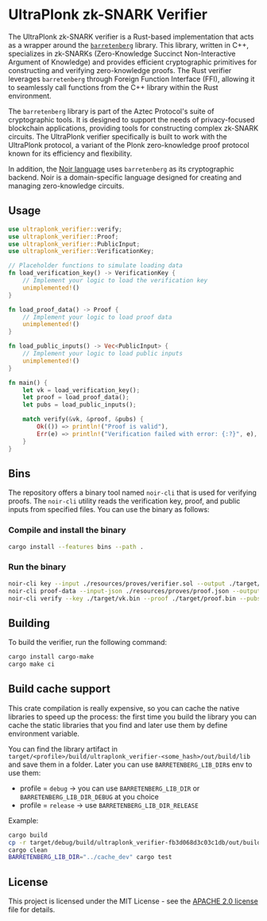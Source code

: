 # UltraPlonk zk-SNARK Verifier

The UltraPlonk zk-SNARK verifier is a Rust-based implementation that acts as a wrapper around the [`barretenberg`](https://github.com/AztecProtocol/aztec-packages/tree/master/barretenberg) library. This library, written in C++, specializes in zk-SNARKs (Zero-Knowledge Succinct Non-Interactive Argument of Knowledge) and provides efficient cryptographic primitives for constructing and verifying zero-knowledge proofs. The Rust verifier leverages `barretenberg` through Foreign Function Interface (FFI), allowing it to seamlessly call functions from the C++ library within the Rust environment.

The `barretenberg` library is part of the Aztec Protocol's suite of cryptographic tools. It is designed to support the needs of privacy-focused blockchain applications, providing tools for constructing complex zk-SNARK circuits. The UltraPlonk verifier specifically is built to work with the UltraPlonk protocol, a variant of the Plonk zero-knowledge proof protocol known for its efficiency and flexibility.

In addition, the [Noir language](http://noir-lang.org/) uses `barretenberg` as its cryptographic backend. Noir is a domain-specific language designed for creating and managing zero-knowledge circuits.

## Usage

```rust
use ultraplonk_verifier::verify;
use ultraplonk_verifier::Proof;
use ultraplonk_verifier::PublicInput;
use ultraplonk_verifier::VerificationKey;

// Placeholder functions to simulate loading data
fn load_verification_key() -> VerificationKey {
    // Implement your logic to load the verification key
    unimplemented!()
}

fn load_proof_data() -> Proof {
    // Implement your logic to load proof data
    unimplemented!()
}

fn load_public_inputs() -> Vec<PublicInput> {
    // Implement your logic to load public inputs
    unimplemented!()
}

fn main() {
    let vk = load_verification_key();
    let proof = load_proof_data();
    let pubs = load_public_inputs();

    match verify(&vk, &proof, &pubs) {
        Ok(()) => println!("Proof is valid"),
        Err(e) => println!("Verification failed with error: {:?}", e),
    }
}
```

## Bins

The repository offers a binary tool named `noir-cli` that is used for verifying proofs. The `noir-cli` utility reads the verification key, proof, and public inputs from specified files. You can use the binary as follows:

### Compile and install the binary

```bash
cargo install --features bins --path .
```

### Run the binary

```bash
noir-cli key --input ./resources/proves/verifier.sol --output ./target/vk.bin
noir-cli proof-data --input-json ./resources/proves/proof.json --output-proof ./target/proof.bin --output-pubs ./target/pubs.bin
noir-cli verify --key ./target/vk.bin --proof ./target/proof.bin --pubs ./target/pubs.bin
```

## Building

To build the verifier, run the following command:

```bash
cargo install cargo-make
cargo make ci
```

## Build cache support

This crate compilation is really expensive, so you can cache the native libraries to speed up the process:
the first time you build the library you can cache the static libraries that you find and later use them
by define environment variable.

You can find the library artifact in `target/<profile>/build/ultraplonk_verifier-<some_hash>/out/build/lib`
and save them in a folder. Later you can use `BARRETENBERG_LIB_DIR`s env to use them:

- profile = `debug` -> you can use `BARRETENBERG_LIB_DIR` or `BARRETENBERG_LIB_DIR_DEBUG` at you choice
- profile = `release` -> use `BARRETENBERG_LIB_DIR_RELEASE`

Example:

```sh
cargo build
cp -r target/debug/build/ultraplonk_verifier-fb3d068d3c03c1db/out/build/lib ../cache_dev
cargo clean
BARRETENBERG_LIB_DIR="../cache_dev" cargo test
```

## License

This project is licensed under the MIT License - see the [APACHE 2.0 license](LICENSE-APACHE2) file for details.
